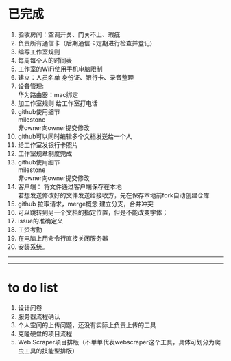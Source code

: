 # 已完成
1. 验收房间：空调开关、门关不上、瑕疵
2. 负责所有通信卡（后期通信卡定期进行检查并登记)
3. 编写工作室规则
4. 每周每个人的时间表
5. 工作室的WiFi使用手机电脑限制
6. 建立：人员名单 身份证、银行卡、录音整理
7. 设备管理:  
    华为路由器：mac绑定
8. 加工作室规则
   给工作室打电话  
9. github使用细节  
   milestone  
   非owner向owner提交修改
10. github可以同时编辑多个文档发送给一个人  
11. 给工作室发银行卡照片   
12. 工作室规章制度完成  
13. github使用细节  
  milestone  
  非owner向owner提交修改  
14. 客户端：
   将文件通过客户端保存在本地  
   若想发送修改好的文件发送给接收方，先在保存本地前fork自动创建仓库  
15. github
   拉取请求，merge概念
   建立分支，合并冲突  
16. 可以跳转到另一个文档的指定位置，但是不能改变字体；  
17. issue的准确定义  
18. 工资考勤
19. 在电脑上用命令行直接关闭服务器
20. 安装系统。


---------------   
----------------   
# to do list   
1. 设计问卷
2. 服务器流程确认
3. 个人空间的上传问题，还没有实际上负责上传的工具
4. 克隆硬盘的项目流程
5. Web Scraper项目排版（不单单代表webscraper这个工具，具体可划分为爬虫工具的技能型排版）




   
  
   
   
